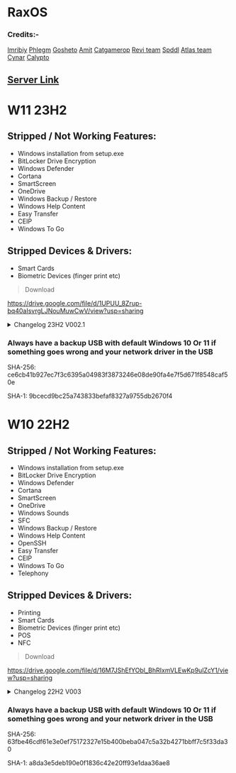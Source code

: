 # RaxOS

### Credits:-
[Imribiy](https://bit.ly/xos-windows)
[Phlegm](https://dsc.gg/ggos)
[Gosheto](https://twitter.com/g0shet00)
[Amit](https://github.com/amitxv)
[Catgamerop](https://discord.gg/4Gg8n6WhPN)
[Revi team](https://github.com/meetrevision)
[Spddl](https://github.com/spddl)
[Atlas team](https://github.com/Atlas-OS)
[Cynar](https://github.com/CYNAR2k/)
[Calypto](https://docs.google.com/document/d/1c2-lUJq74wuYK1WrA_bIvgb89dUN0sj8-hO3vqmrau4/edit)

## [Server Link](https://discord.gg/6Y5CZqWHFa)


# W11 23H2
## Stripped / Not Working Features:
- Windows installation from setup.exe
- BitLocker Drive Encryption
- Windows Defender
- Cortana
- SmartScreen
- OneDrive
- Windows Backup / Restore
- Windows Help Content
- Easy Transfer
- CEIP
- Windows To Go

## Stripped Devices & Drivers:
- Smart Cards
- Biometric Devices (finger print etc)

> Download

https://drive.google.com/file/d/1UPUU_8Zrup-bq40aIsvrgLJNouMuwCwV/view?usp=sharing

<details>
<br>
<summary>Changelog 23H2 V002.1</summary>

- Compatibility improvements
- Revamped lots of stuff
- Hid Home and Windows update in settings
- Removed Get Started 
- Updated Build to 22631.2861
- Ability to Enable/Disable Openshell/Stock startmenu
- Fixed Process mitigations wasnt disabled
- Brought back SendTo in conext menu
- Brought back Printing
- Brought back POS
- Brought back NFC
- Brought back Windows Sounds ( disabled )

V002.2 **Changelog**:
- Fixed RaxOS-Default Services
- Disabled DusmSvc
- Removed Lanman Workstation toggle services

</details>

### Always have a backup USB with default Windows 10 Or 11 if something goes wrong and your network driver in the USB

SHA-256: ce6cb41b927ec7f3c6395a04983f3873246e08de90fa4e7f5d671f8548caf50e

SHA-1: 9bcecd9bc25a743833befaf8327a9755db2670f4


# W10 22H2
## Stripped / Not Working Features:
- Windows installation from setup.exe
- BitLocker Drive Encryption
- Windows Defender
- Cortana
- SmartScreen
- OneDrive
- Windows Sounds
- SFC
- Windows Backup / Restore
- Windows Help Content
- OpenSSH
- Easy Transfer
- CEIP
- Windows To Go
- Telephony

## Stripped Devices & Drivers:
- Printing
- Smart Cards
- Biometric Devices (finger print etc)
- POS
- NFC

> Download

https://drive.google.com/file/d/16M7JShEfYObl_BhRIxmVLEwKp9ulZcY1/view?usp=sharing

<details>
<br>
<summary>Changelog 22H2 V003</summary>

- Compatibility Improvements
- Removed SFC (Useless)
- Added a backup windows default services and drivers
- Changed Win32Prio to 2A
- Updated Build to 19045.3636
- Brought Back Stock Startmenu (Disabled By Default)

</details>

### Always have a backup USB with default Windows 10 Or 11 if something goes wrong and your network driver in the USB

SHA-256: 63fbe46cdf61e3e0ef75172327e15b400beba047c5a32b4271bbff7c5f33da30

SHA-1: a8da3e5deb190e0f1836c42e20ff93e1daa36ae8
